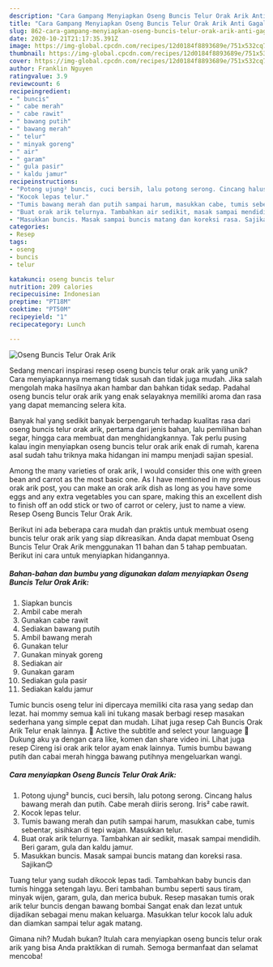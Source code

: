 ```yaml
---
description: "Cara Gampang Menyiapkan Oseng Buncis Telur Orak Arik Anti Gagal"
title: "Cara Gampang Menyiapkan Oseng Buncis Telur Orak Arik Anti Gagal"
slug: 862-cara-gampang-menyiapkan-oseng-buncis-telur-orak-arik-anti-gagal
date: 2020-10-21T21:17:35.391Z
image: https://img-global.cpcdn.com/recipes/12d0184f8893689e/751x532cq70/oseng-buncis-telur-orak-arik-foto-resep-utama.jpg
thumbnail: https://img-global.cpcdn.com/recipes/12d0184f8893689e/751x532cq70/oseng-buncis-telur-orak-arik-foto-resep-utama.jpg
cover: https://img-global.cpcdn.com/recipes/12d0184f8893689e/751x532cq70/oseng-buncis-telur-orak-arik-foto-resep-utama.jpg
author: Franklin Nguyen
ratingvalue: 3.9
reviewcount: 6
recipeingredient:
- " buncis"
- " cabe merah"
- " cabe rawit"
- " bawang putih"
- " bawang merah"
- " telur"
- " minyak goreng"
- " air"
- " garam"
- " gula pasir"
- " kaldu jamur"
recipeinstructions:
- "Potong ujung² buncis, cuci bersih, lalu potong serong. Cincang halus bawang merah dan putih. Cabe merah diiris serong. Iris² cabe rawit."
- "Kocok lepas telur."
- "Tumis bawang merah dan putih sampai harum, masukkan cabe, tumis sebentar, sisihkan di tepi wajan. Masukkan telur."
- "Buat orak arik telurnya. Tambahkan air sedikit, masak sampai mendidih. Beri garam, gula dan kaldu jamur."
- "Masukkan buncis. Masak sampai buncis matang dan koreksi rasa. Sajikan😊"
categories:
- Resep
tags:
- oseng
- buncis
- telur

katakunci: oseng buncis telur 
nutrition: 209 calories
recipecuisine: Indonesian
preptime: "PT18M"
cooktime: "PT50M"
recipeyield: "1"
recipecategory: Lunch

---
```



![Oseng Buncis Telur Orak Arik](https://img-global.cpcdn.com/recipes/12d0184f8893689e/751x532cq70/oseng-buncis-telur-orak-arik-foto-resep-utama.jpg)

Sedang mencari inspirasi resep oseng buncis telur orak arik yang unik? Cara menyiapkannya memang tidak susah dan tidak juga mudah. Jika salah mengolah maka hasilnya akan hambar dan bahkan tidak sedap. Padahal oseng buncis telur orak arik yang enak selayaknya memiliki aroma dan rasa yang dapat memancing selera kita.

Banyak hal yang sedikit banyak berpengaruh terhadap kualitas rasa dari oseng buncis telur orak arik, pertama dari jenis bahan, lalu pemilihan bahan segar, hingga cara membuat dan menghidangkannya. Tak perlu pusing kalau ingin menyiapkan oseng buncis telur orak arik enak di rumah, karena asal sudah tahu triknya maka hidangan ini mampu menjadi sajian spesial.

Among the many varieties of orak arik, I would consider this one with green bean and carrot as the most basic one. As I have mentioned in my previous orak arik post, you can make an orak arik dish as long as you have some eggs and any extra vegetables you can spare, making this an excellent dish to finish off an odd stick or two of carrot or celery, just to name a view. Resep Oseng Buncis Telur Orak Arik.


Berikut ini ada beberapa cara mudah dan praktis untuk membuat oseng buncis telur orak arik yang siap dikreasikan. Anda dapat membuat Oseng Buncis Telur Orak Arik menggunakan 11 bahan dan 5 tahap pembuatan. Berikut ini cara untuk menyiapkan hidangannya.

<!--inarticleads1-->

##### Bahan-bahan dan bumbu yang digunakan dalam menyiapkan Oseng Buncis Telur Orak Arik:

1. Siapkan  buncis
1. Ambil  cabe merah
1. Gunakan  cabe rawit
1. Sediakan  bawang putih
1. Ambil  bawang merah
1. Gunakan  telur
1. Gunakan  minyak goreng
1. Sediakan  air
1. Gunakan  garam
1. Sediakan  gula pasir
1. Sediakan  kaldu jamur


Tumic buncis oseng telur ini dipercaya memiliki cita rasa yang sedap dan lezat. hai mommy semua kali ini tukang masak berbagi resep masakan sederhana yang simple cepat dan mudah. Lihat juga resep Cah Buncis Orak Arik Telur enak lainnya. 💜 Active the subtitle and select your language 💜Dukung aku ya dengan cara like, komen dan share video ini. Lihat juga resep Cireng isi orak arik telor ayam enak lainnya. Tumis bumbu bawang putih dan cabai merah hingga bawang putihnya mengeluarkan wangi. 

<!--inarticleads2-->

##### Cara menyiapkan Oseng Buncis Telur Orak Arik:

1. Potong ujung² buncis, cuci bersih, lalu potong serong. Cincang halus bawang merah dan putih. Cabe merah diiris serong. Iris² cabe rawit.
1. Kocok lepas telur.
1. Tumis bawang merah dan putih sampai harum, masukkan cabe, tumis sebentar, sisihkan di tepi wajan. Masukkan telur.
1. Buat orak arik telurnya. Tambahkan air sedikit, masak sampai mendidih. Beri garam, gula dan kaldu jamur.
1. Masukkan buncis. Masak sampai buncis matang dan koreksi rasa. Sajikan😊


Tuang telur yang sudah dikocok lepas tadi. Tambahkan baby buncis dan tumis hingga setengah layu. Beri tambahan bumbu seperti saus tiram, minyak wijen, garam, gula, dan merica bubuk. Resep masakan tumis orak arik telur buncis dengan bawang bombai Sangat enak dan lezat untuk dijadikan sebagai menu makan keluarga. Masukkan telur kocok lalu aduk dan diamkan sampai telur agak matang. 

Gimana nih? Mudah bukan? Itulah cara menyiapkan oseng buncis telur orak arik yang bisa Anda praktikkan di rumah. Semoga bermanfaat dan selamat mencoba!
